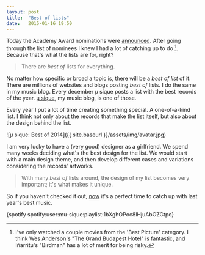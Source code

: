 ```yaml
---
layout: post
title:  "Best of lists"
date:   2015-01-16 19:50  
---
```


Today the Academy Award nominations were [announced](http://oscar.go.com/nominees "Oscar Nominations"). After going through the list of nominees I knew I had a lot of catching up to do [^fn1]. Because that's what the lists are for, right?

>There are *best of* lists for everything.

No matter how specific or broad a topic is, there will be a *best of list* of it. There are millions of websites and blogs posting *best of* lists. I do the same in my music blog. Every december µ sique posts a list with the best records of the year. [µ sique](http://mu-sique.com), my music blog, is one of those.

Every year I put a lot of time creating something special. A one-of-a-kind list. I think not only about the records that make the list itself, but also about the design behind the list.

![μ sique: Best of 2014]({{ site.baseurl }}/assets/img/avatar.jpg)

I am very lucky to have a (very good) designer  as a girlfriend. We spend many weeks deciding what's the best design for the list. We would start with a main  design theme, and then develop different cases and variations considering the records' artworks.

> With many *best of* lists around, the design of my list becomes very important; it's what makes it unique.

So if you haven't checked it out, [now](http://mu-sique.com/post/105878182251/mejoresdiscos2014) it's a perfect time to catch up with last year's best music.

{spotify spotify:user:mu-sique:playlist:1bXghOPoc8lHjuAbOZGtpo}

[^fn1]: I've only watched a couple movies from the 'Best Picture' category. I think Wes Anderson's "The Grand Budapest Hotel" is fantastic, and Iñarritu's "Birdman" has a lot of merit for being risky.

